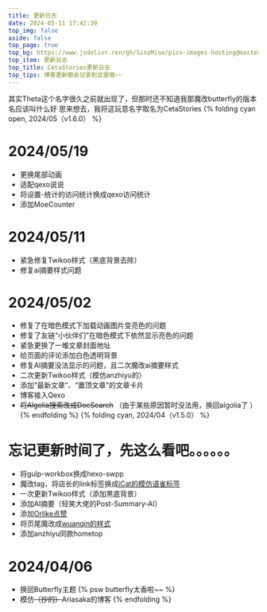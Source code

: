 ```yaml
---
title: 更新日志
date: 2024-05-11 17:42:39
top_img: false
aside: false
top_page: true
top_bg: https://www.jsdelivr.ren/gh/SinzMise/picx-images-hosting@master/20240511/t.mwm.3d4lwazymy.webp
top_item: 更新日志
top_title: CetaStories更新日志
top_tips: 博客更新都会记录到这里哦~~
---
```

其实Theta这个名字很久之前就出现了，但那时还不知道我那魔改butterfly的版本名应该叫什么好
思来想去，我将这玩意名字取名为CetaStories
{% folding cyan open, 2024/05（v1.6.0） %}
# 2024/05/19
- 更换尾部动画
- 适配qexo说说
- 将设置-统计的访问统计换成qexo访问统计
- 添加MoeCounter
# 2024/05/11
- 紧急修复Twikoo样式（黑底背景去除）
- 修复ai摘要样式问题
# 2024/05/02
- 修复了在暗色模式下加载动画图片变亮色的问题
- 修复了友链“小伙伴们”在暗色模式下依然显示亮色的问题
- 紧急更换了一堆文章封面地址
- 给页面的评论添加白色透明背景
- 修复AI摘要没法显示的问题，且二次魔改ai摘要样式
- 二次更新Twikoo样式（模仿anzhiyu的）
- 添加“最新文章”、“置顶文章”的文章卡片
- 博客接入Qexo
- ~~将Algolia搜索改成DocSearch~~ （由于某些原因暂时没法用，换回algolia了 ）
{% endfolding %}
{% folding cyan, 2024/04（v1.5.0） %}
# 忘记更新时间了，先这么看吧。。。。。。
- 将gulp-workbox换成hexo-swpp
- 魔改tag，将店长的link标签换成[iCat的模仿语雀标签](https://meuicat.com/blog/42/#%E8%AF%AD%E9%9B%80%E5%90%8C%E6%AC%BE%E9%93%BE%E6%8E%A5%E5%8D%A1%E7%89%87)
- 一次更新Twikoo样式（添加黑底背景）
- 添加AI摘要（轻笑大佬的Post-Summary-AI）
- 添加[Orlike点赞](https://www.qcqx.cn/article/5de26c08.html)
- 将页尾魔改成[wuanqin的样式](https://uuanqin.top/p/91b7dad/)
- 添加anzhiyu同款hometop
# 2024/04/06
- 换回Butterfly主题 {% psw butterfly太香啦~~ %}
- 模仿~~（抄的）~~Ariasaka的博客
{% endfolding %}